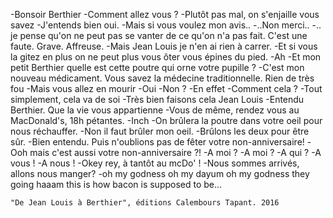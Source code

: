 
-Bonsoir Berthier
-Comment allez vous ?
-Plutôt pas mal, on s'enjaille vous savez
-J'entends bien oui.
-Mais si vous voulez mon avis..
-..Non merci..
-.. je pense qu'on ne peut pas se vanter de ce qu'on n'a pas fait. C'est une faute. Grave. Affreuse.
-Mais Jean Louis je n'en ai rien à carrer.
-Et si vous la gitez en plus on ne peut plus vous ôter vous épines du pied.
-Ah
-Et mon petit Berthier quelle est cette poutre qui orne votre pupille ?
-C'est mon nouveau médicament. Vous savez la médecine traditionnelle. Rien de très fou
-Mais vous allez en mourir
-Oui
-Non ?
-En effet
-Comment cela ?
-Tout simplement, cela va de soi
-Très bien faisons cela Jean Louis
-Entendu Berthier. Que la vie vous appartienne
-Vous de même, rendez vous au MacDonald's, 18h pétantes.
-Inch
-On brûlera la poutre dans votre oeil pour nous réchauffer.
-Non il faut brûler mon oeil.
-Brûlons les deux pour être sûr.
-Bien entendu. Puis n'oublions pas de fêter votre non-anniversaire!
-Ooh mais c'est aussi votre non-anniversaire ?!
-A moi ?
-A moi ?
-A qui ?
-A vous !
-A nous !
-Okey rey, à tantôt au mcDo' !
-Nous sommes arrivés, allons nous manger?
-oh my godness oh my dayum oh my godness they going haaam
this is how bacon is supposed to be...


	"De Jean Louis à Berthier", éditions Calembours Tapant. 2016


